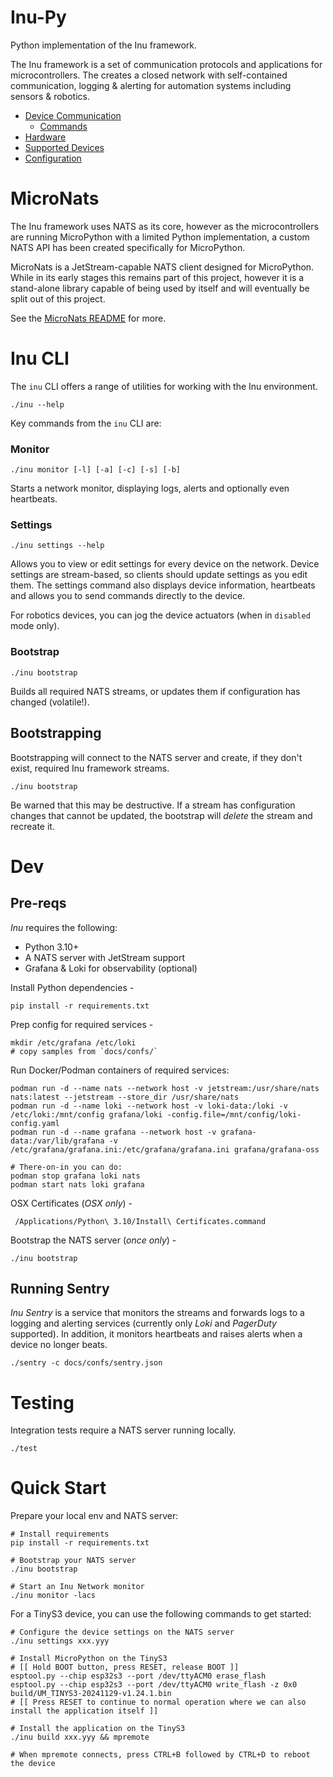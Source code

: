 Inu-Py
======
Python implementation of the Inu framework.

The Inu framework is a set of communication protocols and applications for microcontrollers. The creates a closed
network with self-contained communication, logging & alerting for automation systems including sensors & robotics.

* [Device Communication](docs/Device_Communication.md)
  * [Commands](docs/Commands.md)
* [Hardware](docs/Hardware.md)
* [Supported Devices](docs/Supported_Devices.md)
* [Configuration](docs/Config.md)

MicroNats
=========
The Inu framework uses NATS as its core, however as the microcontrollers are running MicroPython with a limited
Python implementation, a custom NATS API has been created specifically for MicroPython.

MicroNats is a JetStream-capable NATS client designed for MicroPython. While in its early stages this remains part of
this project, however it is a stand-alone library capable of being used by itself and will eventually be split out of
this project.

See the [MicroNats README](src/micro_nats/README.md) for more.

Inu CLI
=======
The `inu` CLI offers a range of utilities for working with the Inu environment.

    ./inu --help

Key commands from the `inu` CLI are:

### Monitor

    ./inu monitor [-l] [-a] [-c] [-s] [-b]

Starts a network monitor, displaying logs, alerts and optionally even heartbeats.

### Settings

    ./inu settings --help

Allows you to view or edit settings for every device on the network. Device settings are stream-based, so clients
should update settings as you edit them. The settings command also displays device information, heartbeats and allows
you to send commands directly to the device. 

For robotics devices, you can jog the device actuators (when in `disabled` mode only).

### Bootstrap

    ./inu bootstrap

Builds all required NATS streams, or updates them if configuration has changed (volatile!).


Bootstrapping
-------------
Bootstrapping will connect to the NATS server and create, if they don't exist, required Inu framework streams.

    ./inu bootstrap

Be warned that this may be destructive. If a stream has configuration changes that cannot be updated, the bootstrap will
_delete_ the stream and recreate it.

Dev
===
Pre-reqs
--------
_Inu_ requires the following:
 * Python 3.10+
 * A NATS server with JetStream support
 * Grafana & Loki for observability (optional)

Install Python dependencies -

    pip install -r requirements.txt

Prep config for required services -

    mkdir /etc/grafana /etc/loki
    # copy samples from `docs/confs/`

Run Docker/Podman containers of required services:

    podman run -d --name nats --network host -v jetstream:/usr/share/nats nats:latest --jetstream --store_dir /usr/share/nats
    podman run -d --name loki --network host -v loki-data:/loki -v /etc/loki:/mnt/config grafana/loki -config.file=/mnt/config/loki-config.yaml
    podman run -d --name grafana --network host -v grafana-data:/var/lib/grafana -v /etc/grafana/grafana.ini:/etc/grafana/grafana.ini grafana/grafana-oss

    # There-on-in you can do:
    podman stop grafana loki nats
    podman start nats loki grafana

OSX Certificates (_OSX only_) -

     /Applications/Python\ 3.10/Install\ Certificates.command

Bootstrap the NATS server (_once only_) -

    ./inu bootstrap 

Running Sentry
--------------
_Inu Sentry_ is a service that monitors the streams and forwards logs to a logging and alerting services (currently 
only _Loki_ and _PagerDuty_ supported). In addition, it monitors heartbeats and raises alerts when a device no longer
beats.

    ./sentry -c docs/confs/sentry.json

Testing
=======
Integration tests require a NATS server running locally.

    ./test

Quick Start
===========
Prepare your local env and NATS server:

    # Install requirements
    pip install -r requirements.txt

    # Bootstrap your NATS server
    ./inu bootstrap

    # Start an Inu Network monitor
    ./inu monitor -lacs

For a TinyS3 device, you can use the following commands to get started:

    # Configure the device settings on the NATS server
    ./inu settings xxx.yyy

    # Install MicroPython on the TinyS3
    # [[ Hold BOOT button, press RESET, release BOOT ]]
    esptool.py --chip esp32s3 --port /dev/ttyACM0 erase_flash
    esptool.py --chip esp32s3 --port /dev/ttyACM0 write_flash -z 0x0 build/UM_TINYS3-20241129-v1.24.1.bin
    # [[ Press RESET to continue to normal operation where we can also install the application itself ]]

    # Install the application on the TinyS3
    ./inu build xxx.yyy && mpremote
  
    # When mpremote connects, press CTRL+B followed by CTRL+D to reboot the device
